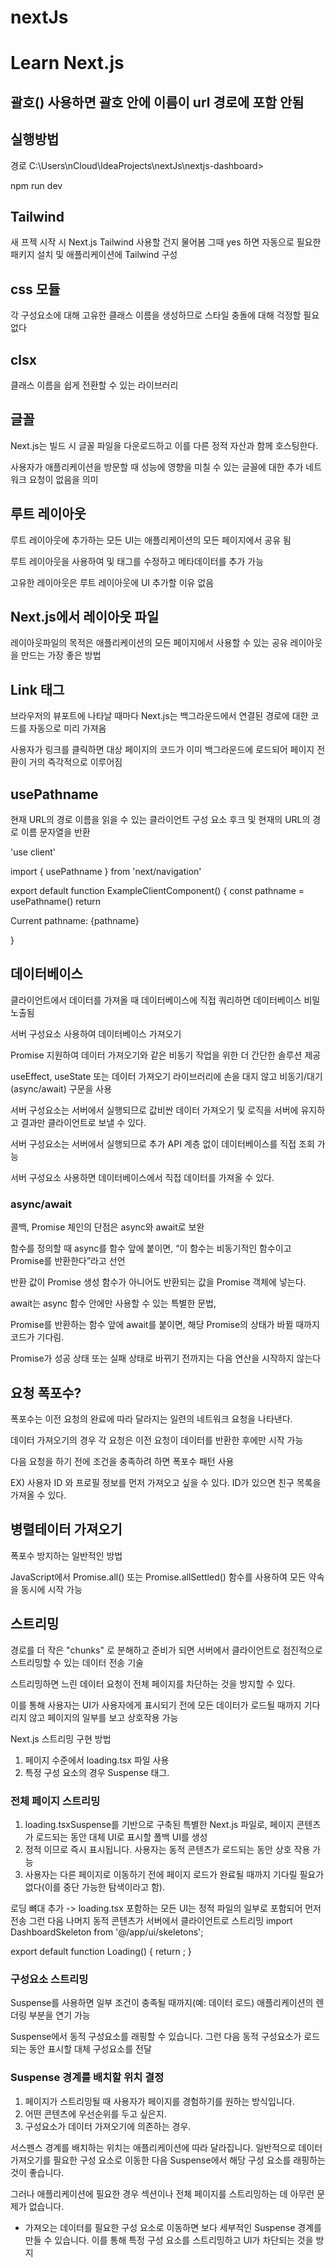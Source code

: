 # nextJs

# Learn Next.js

## 괄호() 사용하면 괄호 안에 이름이 url 경로에 포함 안됨

## 실행방법
경로 C:\Users\nCloud\IdeaProjects\nextJs\nextjs-dashboard>

npm run dev

## Tailwind
새 프젝 시작 시 Next.js Tailwind 사용할 건지 물어봄 그때 yes 하면 자동으로 필요한 패키지 설치 및 애플리케이션에 Tailwind 구성

## css 모듈
각 구성요소에 대해 고유한 클래스 이름을 생성하므로 스타일 충돌에 대해 걱정할 필요 없다

## clsx
클래스 이름을 쉽게 전환할 수 있는 라이브러리

## 글꼴
Next.js는 빌드 시 글꼴 파일을 다운로드하고 이를 다른 정적 자산과 함께 호스팅한다. 

사용자가 애플리케이션을 방문할 때 성능에 영향을 미칠 수 있는 글꼴에 대한 추가 네트워크 요청이 없음을 의미

## 루트 레이아웃
루트 레이아웃에 추가하는 모든 UI는 애플리케이션의 모든 페이지에서 공유 됨

루트 레이아웃을 사용하여 <html> 및 <boby> 태그를 수정하고 메타데이터를 추가 가능

고유한 레이아웃은 루트 레이아웃에 UI 추가할 이유 없음

## Next.js에서 레이아웃 파일
레이아웃파일의 목적은 애플리케이션의 모든 페이지에서 사용할 수 있는 공유 레이아웃을 만드는 가장 좋은 방법

## <Link> Link 태그
브라우저의 뷰포트에 나타날 때마다 Next.js는 백그라운드에서 연결된 경로에 대한 코드를 자동으로 미리 가져옴

사용자가 링크를 클릭하면 대상 페이지의 코드가 이미 백그라운드에 로드되어 페이지 전환이 거의 즉각적으로 이루어짐

## usePathname
현재 URL의 경로 이름을 읽을 수 있는 클라이언트 구성 요소 후크 및 현재의 URL의 경로 이름 문자열을 반환

'use client'
 
import { usePathname } from 'next/navigation'
 
export default function ExampleClientComponent() {
  const pathname = usePathname()
  return <p>Current pathname: {pathname}</p>
}

## 데이터베이스
클라이언트에서 데이터를 가져올 때 데이터베이스에 직접 쿼리하면 데이터베이스 비밀 노출됨

서버 구성요소 사용하여 데이터베이스 가져오기

Promise 지원하여 데이터 가져오기와 같은 비동기 작업을 위한 더 간단한 솔루션 제공

useEffect, useState 또는 데이터 가져오기 라이브러리에 손을 대지 않고 비동기/대기(async/await) 구문을 사용

서버 구성요소는 서버에서 실행되므로 값비싼 데이터 가져오기 및 로직을 서버에 유지하고 결과만 클라이언트로 보낼 수 있다.

서버 구성요소는 서버에서 실행되므로 추가 API 계층 없이 데이터베이스를 직접 조회 가능

서버 구성요소 사용하면 데이터베이스에서 직접 데이터를 가져올 수 있다.

### async/await
콜백, Promise 체인의 단점은 async와 await로 보완

함수를 정의할 때 async를 함수 앞에 붙이면, “이 함수는 비동기적인 함수이고 Promise를 반환한다”라고 선언

반환 값이 Promise 생성 함수가 아니어도 반환되는 값을 Promise 객체에 넣는다.

await는 async 함수 안에만 사용할 수 있는 특별한 문법,

Promise를 반환하는 함수 앞에 await를 붙이면, 해당 Promise의 상태가 바뀔 때까지 코드가 기다림.

Promise가 성공 상태 또는 실패 상태로 바뀌기 전까지는 다음 연산을 시작하지 않는다

## 요청 폭포수?
폭포수는 이전 요청의 완료에 따라 달라지는 일련의 네트워크 요청을 나타낸다.

데이터 가져오기의 경우 각 요청은 이전 요청이 데이터를 반환한 후에만 시작 가능

다음 요청을 하기 전에 조건을 충족하려 하면 폭포수 패턴 사용

EX) 사용자 ID 와 프로필 정보를 먼저 가져오고 싶을 수 있다. ID가 있으면 친구 목록을 가져올 수 있다.

## 병렬테이터 가져오기
폭포수 방지하는 일반적인 방법

JavaScript에서 Promise.all() 또는 Promise.allSettled() 함수를 사용하여 모든 약속을 동시에 시작 가능

## 스트리밍
경로를 더 작은 "chunks" 로 분해하고 준비가 되면 서버에서 클라이언트로 점진적으로 스트리밍할 수 있는 데이터 전송 기술

스트리밍하면 느린 데이터 요청이 전체 페이지를 차단하는 것을 방지할 수 있다. 

이를 통해 사용자는 UI가 사용자에게 표시되기 전에 모든 데이터가 로드될 때까지 기다리지 않고 페이지의 일부를 보고 상호작용 가능

Next.js 스트리밍 구현 방법
1. 페이지 수준에서 loading.tsx 파일 사용
2. 특정 구성 요소의 경우 <Suspense> Suspense 태그.

### 전체 페이지 스트리밍
1. loading.tsxSuspense를 기반으로 구축된 특별한 Next.js 파일로, 페이지 콘텐츠가 로드되는 동안 대체 UI로 표시할 폴백 UI를 생성
2. 정적 이므로 <SideNav>즉시 표시됩니다. 사용자는 <SideNav>동적 콘텐츠가 로드되는 동안 상호 작용 가능
3. 사용자는 다른 페이지로 이동하기 전에 페이지 로드가 완료될 때까지 기다릴 필요가 없다(이를 중단 가능한 탐색이라고 함).

로딩 뼈대 추가
-> loading.tsx 포함하는 모든 UI는 정적 파일의 일부로 포함되어 먼저 전송 그런 다음 나머지 동적 콘텐츠가 서버에서 클라이언트로 스트리밍
import DashboardSkeleton from '@/app/ui/skeletons';
 
export default function Loading() {
  return <DashboardSkeleton />;
}

### 구성요소 스트리밍
Suspense를 사용하면 일부 조건이 충족될 때까지(예: 데이터 로드) 애플리케이션의 렌더링 부분을 연기 가능

Suspense에서 동적 구성요소를 래핑할 수 있습니다. 그런 다음 동적 구성요소가 로드되는 동안 표시할 대체 구성요소를 전달

### Suspense 경계를 배치할 위치 결정
1. 페이지가 스트리밍될 때 사용자가 페이지를 경험하기를 원하는 방식입니다.
2. 어떤 콘텐츠에 우선순위를 두고 싶은지.
3. 구성요소가 데이터 가져오기에 의존하는 경우.

서스펜스 경계를 ​​배치하는 위치는 애플리케이션에 따라 달라집니다. 일반적으로 데이터 가져오기를 필요한 구성 요소로 이동한 다음 Suspense에서 해당 구성 요소를 래핑하는 것이 좋습니다. 

그러나 애플리케이션에 필요한 경우 섹션이나 전체 페이지를 스트리밍하는 데 아무런 문제가 없습니다.

- 가져오는 데이터를 필요한 구성 요소로 이동하면 보다 세부적인 Suspense 경계를 만들 수 있습니다. 이를 통해 특정 구성 요소를 스트리밍하고 UI가 차단되는 것을 방지
